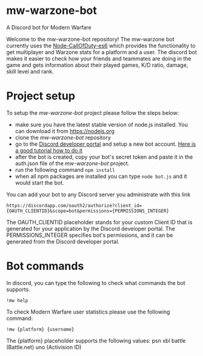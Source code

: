 # mw-warzone-bot

A Discord bot for Modern Warfare

Welcome to the mw-warzone-bot repository! The mw-warzone bot currently uses the [Node-CallOfDuty-es6] which provides the functionality to get multiplayer and Warzone stats for a platform and a user. The discord bot makes it easier to check how your friends and teammates are doing in the game and gets information about their played games, K/D ratio, damage, skill level and rank.

# Project setup

To setup the *mw-warzone-bot* project please follow the steps below:
- make sure you have the latest stable version of node.js installed. You can download it from https://nodejs.org
- clone the *mw-warzone-bot* repository
- go to the [Discord developer portal] and setup a new bot account. [Here is a good tutorial how to do it]
- after the bot is created, copy your bot's secret token and paste it in the auth.json file of the *mw-warzone-bot* project.
- run the following command `npm install`
- when all npm packages are installed you can type `node bot.js` and it would start the bot.

You can add your bot to any Discord server you administrate with this link 
```
https://discordapp.com/oauth2/authorize?client_id={OAUTH_CLIENTID}&scope=bot&permissions={PERMISSIONS_INTEGER} 
```
The OAUTH_CLIENTID placeholder stands for your custom Client ID that is generated for your application by the Discord developer portal.
The PERMISSIONS_INTEGER specifies bot's permissions, and it can be generated from the Discord developer portal.

# Bot commands

In discord, you can type the following to check what commands the bot supports.
```
!mw help
```

To check Modern Warfare user statistics please use the following command:
```
!mw {platform} {username}
```
The {platform} placeholder supports the following values:
psn
xbl
battle (Battle.net)
uno (Activision ID)

[Node-CallOfDuty-es6]: https://github.com/Lierrmm/Node-CallOfDuty-es6
[Discord developer portal]: https://discordapp.com/developers/applications/
[Here is a good tutorial how to do it]: https://discordpy.readthedocs.io/en/rewrite/discord.html
